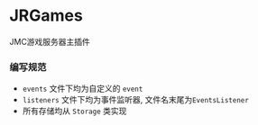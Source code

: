 # JRGames
JMC游戏服务器主插件

### 编写规范
- `events` 文件下均为自定义的 `event`
- `listeners` 文件下均为事件监听器, 文件名末尾为`EventsListener`
- 所有存储均从 `Storage` 类实现